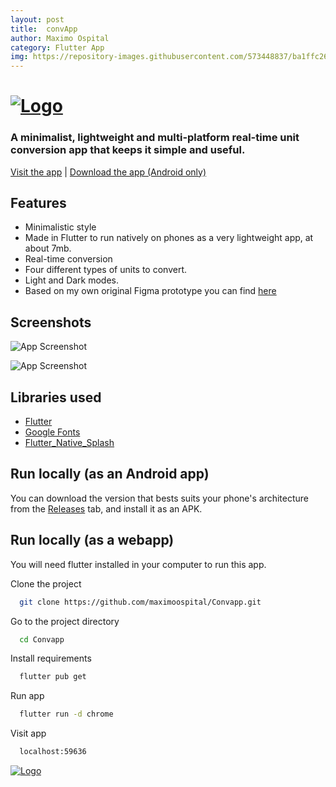 ```yaml
---
layout: post
title:  convApp
author: Maximo Ospital
category: Flutter App
img: https://repository-images.githubusercontent.com/573448837/ba1ffc26-60e7-4b02-ac35-92b6ecc73a6c
---
```


# [![Logo](https://i.imgur.com/OJSIPTd.png)](https://maximoospital.github.io/Convapp/)

### A minimalist, lightweight and multi-platform real-time unit conversion app that keeps it simple and useful.
 [Visit the app](https://maximoospital.github.io/Convapp/) |
 [Download the app (Android only)](https://github.com/maximoospital/Convapp/releases)
## Features

- Minimalistic style
- Made in Flutter to run natively on phones as a very lightweight app, at about 7mb.
- Real-time conversion
- Four different types of units to convert.
- Light and Dark modes.
- Based on my own original Figma prototype you can find [here](https://www.figma.com/file/PdgujTrRQY92MWmm6wC36P/Convapp?node-id=0%3A1&t=ZBfjXwgqoq0ZnP0U-1)


## Screenshots

![App Screenshot](https://i.imgur.com/2WxmTyx.png)

![App Screenshot](https://i.imgur.com/r7P4MyV.png)


## Libraries used

 - [Flutter](https://github.com/flutter/flutter)
 - [Google Fonts](https://github.com/material-foundation/google-fonts-flutter)
 - [Flutter_Native_Splash](https://github.com/jonbhanson/flutter_native_splash)

## Run locally (as an Android app)

You can download the version that bests suits your phone's architecture from the [Releases](https://github.com/maximoospital/Convapp/releases) tab, and install it as an APK.

## Run locally (as a webapp)

You will need flutter installed in your computer to run this app.

Clone the project

```bash
  git clone https://github.com/maximoospital/Convapp.git
```

Go to the project directory

```bash
  cd Convapp
```

Install requirements

```bash
  flutter pub get
```
Run app

```bash
  flutter run -d chrome
```

Visit app

```bash
  localhost:59636
```

[![Logo](https://i.imgur.com/XlF4lM5.png)](https://github.com/maximoospital) 